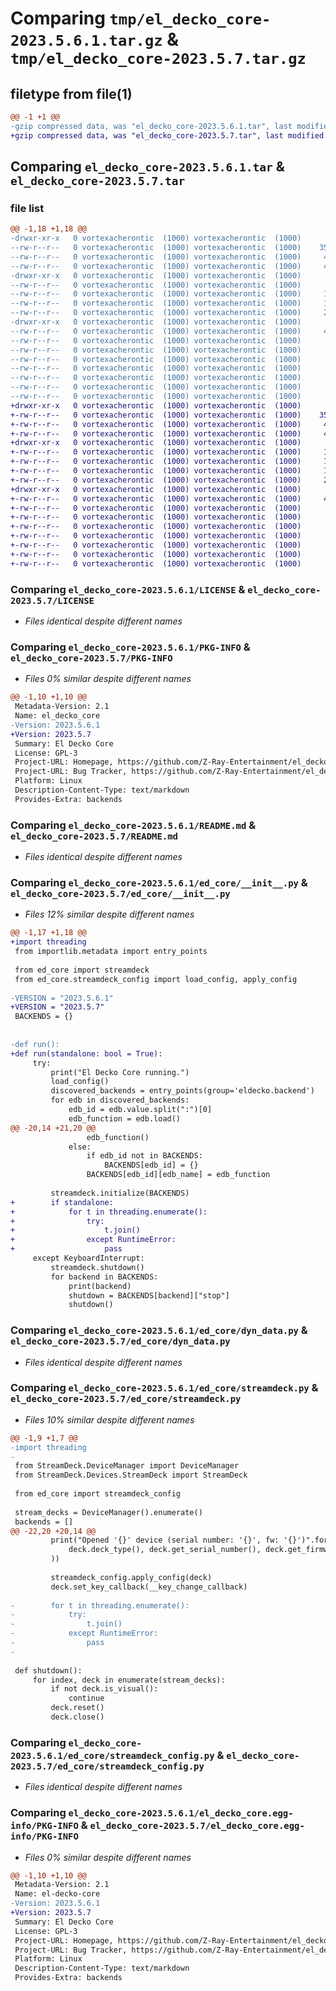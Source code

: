 # Comparing `tmp/el_decko_core-2023.5.6.1.tar.gz` & `tmp/el_decko_core-2023.5.7.tar.gz`

## filetype from file(1)

```diff
@@ -1 +1 @@
-gzip compressed data, was "el_decko_core-2023.5.6.1.tar", last modified: Sat May  6 21:08:18 2023, max compression
+gzip compressed data, was "el_decko_core-2023.5.7.tar", last modified: Sun May  7 17:09:37 2023, max compression
```

## Comparing `el_decko_core-2023.5.6.1.tar` & `el_decko_core-2023.5.7.tar`

### file list

```diff
@@ -1,18 +1,18 @@
-drwxr-xr-x   0 vortexacherontic  (1000) vortexacherontic  (1000)        0 2023-05-06 21:08:18.326711 el_decko_core-2023.5.6.1/
--rw-r--r--   0 vortexacherontic  (1000) vortexacherontic  (1000)    35149 2023-03-22 10:21:15.000000 el_decko_core-2023.5.6.1/LICENSE
--rw-r--r--   0 vortexacherontic  (1000) vortexacherontic  (1000)     4806 2023-05-06 21:08:18.326711 el_decko_core-2023.5.6.1/PKG-INFO
--rw-r--r--   0 vortexacherontic  (1000) vortexacherontic  (1000)     4440 2023-05-06 21:00:41.000000 el_decko_core-2023.5.6.1/README.md
-drwxr-xr-x   0 vortexacherontic  (1000) vortexacherontic  (1000)        0 2023-05-06 21:08:18.326711 el_decko_core-2023.5.6.1/ed_core/
--rw-r--r--   0 vortexacherontic  (1000) vortexacherontic  (1000)      996 2023-05-06 21:05:13.000000 el_decko_core-2023.5.6.1/ed_core/__init__.py
--rw-r--r--   0 vortexacherontic  (1000) vortexacherontic  (1000)     1660 2023-03-22 10:21:16.000000 el_decko_core-2023.5.6.1/ed_core/dyn_data.py
--rw-r--r--   0 vortexacherontic  (1000) vortexacherontic  (1000)     1818 2023-05-06 19:47:12.000000 el_decko_core-2023.5.6.1/ed_core/streamdeck.py
--rw-r--r--   0 vortexacherontic  (1000) vortexacherontic  (1000)     2694 2023-03-22 10:21:16.000000 el_decko_core-2023.5.6.1/ed_core/streamdeck_config.py
-drwxr-xr-x   0 vortexacherontic  (1000) vortexacherontic  (1000)        0 2023-05-06 21:08:18.326711 el_decko_core-2023.5.6.1/el_decko_core.egg-info/
--rw-r--r--   0 vortexacherontic  (1000) vortexacherontic  (1000)     4806 2023-05-06 21:08:18.000000 el_decko_core-2023.5.6.1/el_decko_core.egg-info/PKG-INFO
--rw-r--r--   0 vortexacherontic  (1000) vortexacherontic  (1000)      347 2023-05-06 21:08:18.000000 el_decko_core-2023.5.6.1/el_decko_core.egg-info/SOURCES.txt
--rw-r--r--   0 vortexacherontic  (1000) vortexacherontic  (1000)        1 2023-05-06 21:08:18.000000 el_decko_core-2023.5.6.1/el_decko_core.egg-info/dependency_links.txt
--rw-r--r--   0 vortexacherontic  (1000) vortexacherontic  (1000)      104 2023-05-06 21:08:18.000000 el_decko_core-2023.5.6.1/el_decko_core.egg-info/entry_points.txt
--rw-r--r--   0 vortexacherontic  (1000) vortexacherontic  (1000)      112 2023-05-06 21:08:18.000000 el_decko_core-2023.5.6.1/el_decko_core.egg-info/requires.txt
--rw-r--r--   0 vortexacherontic  (1000) vortexacherontic  (1000)        8 2023-05-06 21:08:18.000000 el_decko_core-2023.5.6.1/el_decko_core.egg-info/top_level.txt
--rw-r--r--   0 vortexacherontic  (1000) vortexacherontic  (1000)      831 2023-05-06 21:05:06.000000 el_decko_core-2023.5.6.1/pyproject.toml
--rw-r--r--   0 vortexacherontic  (1000) vortexacherontic  (1000)       38 2023-05-06 21:08:18.326711 el_decko_core-2023.5.6.1/setup.cfg
+drwxr-xr-x   0 vortexacherontic  (1000) vortexacherontic  (1000)        0 2023-05-07 17:09:37.144622 el_decko_core-2023.5.7/
+-rw-r--r--   0 vortexacherontic  (1000) vortexacherontic  (1000)    35149 2023-03-22 10:21:15.000000 el_decko_core-2023.5.7/LICENSE
+-rw-r--r--   0 vortexacherontic  (1000) vortexacherontic  (1000)     4804 2023-05-07 17:09:37.144622 el_decko_core-2023.5.7/PKG-INFO
+-rw-r--r--   0 vortexacherontic  (1000) vortexacherontic  (1000)     4440 2023-05-06 21:00:41.000000 el_decko_core-2023.5.7/README.md
+drwxr-xr-x   0 vortexacherontic  (1000) vortexacherontic  (1000)        0 2023-05-07 17:09:37.144622 el_decko_core-2023.5.7/ed_core/
+-rw-r--r--   0 vortexacherontic  (1000) vortexacherontic  (1000)     1213 2023-05-07 16:58:46.000000 el_decko_core-2023.5.7/ed_core/__init__.py
+-rw-r--r--   0 vortexacherontic  (1000) vortexacherontic  (1000)     1660 2023-03-22 10:21:16.000000 el_decko_core-2023.5.7/ed_core/dyn_data.py
+-rw-r--r--   0 vortexacherontic  (1000) vortexacherontic  (1000)     1663 2023-05-07 16:56:06.000000 el_decko_core-2023.5.7/ed_core/streamdeck.py
+-rw-r--r--   0 vortexacherontic  (1000) vortexacherontic  (1000)     2694 2023-03-22 10:21:16.000000 el_decko_core-2023.5.7/ed_core/streamdeck_config.py
+drwxr-xr-x   0 vortexacherontic  (1000) vortexacherontic  (1000)        0 2023-05-07 17:09:37.144622 el_decko_core-2023.5.7/el_decko_core.egg-info/
+-rw-r--r--   0 vortexacherontic  (1000) vortexacherontic  (1000)     4804 2023-05-07 17:09:37.000000 el_decko_core-2023.5.7/el_decko_core.egg-info/PKG-INFO
+-rw-r--r--   0 vortexacherontic  (1000) vortexacherontic  (1000)      347 2023-05-07 17:09:37.000000 el_decko_core-2023.5.7/el_decko_core.egg-info/SOURCES.txt
+-rw-r--r--   0 vortexacherontic  (1000) vortexacherontic  (1000)        1 2023-05-07 17:09:37.000000 el_decko_core-2023.5.7/el_decko_core.egg-info/dependency_links.txt
+-rw-r--r--   0 vortexacherontic  (1000) vortexacherontic  (1000)       40 2023-05-07 17:09:37.000000 el_decko_core-2023.5.7/el_decko_core.egg-info/entry_points.txt
+-rw-r--r--   0 vortexacherontic  (1000) vortexacherontic  (1000)      112 2023-05-07 17:09:37.000000 el_decko_core-2023.5.7/el_decko_core.egg-info/requires.txt
+-rw-r--r--   0 vortexacherontic  (1000) vortexacherontic  (1000)        8 2023-05-07 17:09:37.000000 el_decko_core-2023.5.7/el_decko_core.egg-info/top_level.txt
+-rw-r--r--   0 vortexacherontic  (1000) vortexacherontic  (1000)      740 2023-05-07 16:57:24.000000 el_decko_core-2023.5.7/pyproject.toml
+-rw-r--r--   0 vortexacherontic  (1000) vortexacherontic  (1000)       38 2023-05-07 17:09:37.144622 el_decko_core-2023.5.7/setup.cfg
```

### Comparing `el_decko_core-2023.5.6.1/LICENSE` & `el_decko_core-2023.5.7/LICENSE`

 * *Files identical despite different names*

### Comparing `el_decko_core-2023.5.6.1/PKG-INFO` & `el_decko_core-2023.5.7/PKG-INFO`

 * *Files 0% similar despite different names*

```diff
@@ -1,10 +1,10 @@
 Metadata-Version: 2.1
 Name: el_decko_core
-Version: 2023.5.6.1
+Version: 2023.5.7
 Summary: El Decko Core
 License: GPL-3
 Project-URL: Homepage, https://github.com/Z-Ray-Entertainment/el_decko_core
 Project-URL: Bug Tracker, https://github.com/Z-Ray-Entertainment/el_decko_core/issues
 Platform: Linux
 Description-Content-Type: text/markdown
 Provides-Extra: backends
```

### Comparing `el_decko_core-2023.5.6.1/README.md` & `el_decko_core-2023.5.7/README.md`

 * *Files identical despite different names*

### Comparing `el_decko_core-2023.5.6.1/ed_core/__init__.py` & `el_decko_core-2023.5.7/ed_core/__init__.py`

 * *Files 12% similar despite different names*

```diff
@@ -1,17 +1,18 @@
+import threading
 from importlib.metadata import entry_points
 
 from ed_core import streamdeck
 from ed_core.streamdeck_config import load_config, apply_config
 
-VERSION = "2023.5.6.1"
+VERSION = "2023.5.7"
 BACKENDS = {}
 
 
-def run():
+def run(standalone: bool = True):
     try:
         print("El Decko Core running.")
         load_config()
         discovered_backends = entry_points(group='eldecko.backend')
         for edb in discovered_backends:
             edb_id = edb.value.split(":")[0]
             edb_function = edb.load()
@@ -20,14 +21,20 @@
                 edb_function()
             else:
                 if edb_id not in BACKENDS:
                     BACKENDS[edb_id] = {}
                 BACKENDS[edb_id][edb_name] = edb_function
 
         streamdeck.initialize(BACKENDS)
+        if standalone:
+            for t in threading.enumerate():
+                try:
+                    t.join()
+                except RuntimeError:
+                    pass
     except KeyboardInterrupt:
         streamdeck.shutdown()
         for backend in BACKENDS:
             print(backend)
             shutdown = BACKENDS[backend]["stop"]
             shutdown()
```

### Comparing `el_decko_core-2023.5.6.1/ed_core/dyn_data.py` & `el_decko_core-2023.5.7/ed_core/dyn_data.py`

 * *Files identical despite different names*

### Comparing `el_decko_core-2023.5.6.1/ed_core/streamdeck.py` & `el_decko_core-2023.5.7/ed_core/streamdeck.py`

 * *Files 10% similar despite different names*

```diff
@@ -1,9 +1,7 @@
-import threading
-
 from StreamDeck.DeviceManager import DeviceManager
 from StreamDeck.Devices.StreamDeck import StreamDeck
 
 from ed_core import streamdeck_config
 
 stream_decks = DeviceManager().enumerate()
 backends = []
@@ -22,20 +20,14 @@
         print("Opened '{}' device (serial number: '{}', fw: '{}')".format(
             deck.deck_type(), deck.get_serial_number(), deck.get_firmware_version()
         ))
 
         streamdeck_config.apply_config(deck)
         deck.set_key_callback(__key_change_callback)
 
-        for t in threading.enumerate():
-            try:
-                t.join()
-            except RuntimeError:
-                pass
-
 
 def shutdown():
     for index, deck in enumerate(stream_decks):
         if not deck.is_visual():
             continue
         deck.reset()
         deck.close()
```

### Comparing `el_decko_core-2023.5.6.1/ed_core/streamdeck_config.py` & `el_decko_core-2023.5.7/ed_core/streamdeck_config.py`

 * *Files identical despite different names*

### Comparing `el_decko_core-2023.5.6.1/el_decko_core.egg-info/PKG-INFO` & `el_decko_core-2023.5.7/el_decko_core.egg-info/PKG-INFO`

 * *Files 0% similar despite different names*

```diff
@@ -1,10 +1,10 @@
 Metadata-Version: 2.1
 Name: el-decko-core
-Version: 2023.5.6.1
+Version: 2023.5.7
 Summary: El Decko Core
 License: GPL-3
 Project-URL: Homepage, https://github.com/Z-Ray-Entertainment/el_decko_core
 Project-URL: Bug Tracker, https://github.com/Z-Ray-Entertainment/el_decko_core/issues
 Platform: Linux
 Description-Content-Type: text/markdown
 Provides-Extra: backends
```

